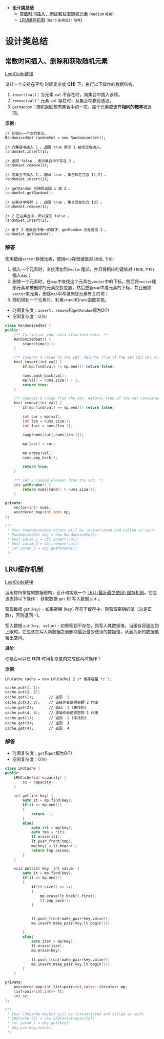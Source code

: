 * **设计类总结**
   * [常数时间插入、删除和获取随机元素](#常数时间插入删除和获取随机元素) (`medium` `哈希`)
   * [LRU缓存机制](#LRU缓存机制) (`hard` `系统设计` `哈希`)

#  设计类总结


## 常数时间插入、删除和获取随机元素
[LeetCode链接](https://leetcode-cn.com/problems/insert-delete-getrandom-o1)

设计一个支持在平均 时间复杂度 **O(1)** 下，执行以下操作的数据结构。

1. `insert(val)`：当元素 `val` 不存在时，向集合中插入该项。
2. `remove(val)`：元素 `val` 存在时，从集合中移除该项。
3. `getRandom`：随机返回现有集合中的一项。每个元素应该有**相同的概率**被返回。

**示例** :

```
// 初始化一个空的集合。
RandomizedSet randomSet = new RandomizedSet();

// 向集合中插入 1 。返回 true 表示 1 被成功地插入。
randomSet.insert(1);

// 返回 false ，表示集合中不存在 2 。
randomSet.remove(2);

// 向集合中插入 2 。返回 true 。集合现在包含 [1,2] 。
randomSet.insert(2);

// getRandom 应随机返回 1 或 2 。
randomSet.getRandom();

// 从集合中移除 1 ，返回 true 。集合现在包含 [2] 。
randomSet.remove(1);

// 2 已在集合中，所以返回 false 。
randomSet.insert(2);

// 由于 2 是集合中唯一的数字，getRandom 总是返回 2 。
randomSet.getRandom();
```

### 解答

使用数组`vector`存储元素，使用`map`存储键值对`(数值,下标)`

1. 插入一个元素时，直接添加到`vector`尾部，并且将相应的键值对 `(数值,下标)` 插入`map`；
2. 删除一个元素时，在`map`中查找这个元素在`vector`中的下标，然后将`vector`尾部元素和被删除的元素交换位置，然后更新`map`中尾元素的下标，并且删除`vector`尾元素，删除`map`中与被删除元素有关的项；
3. 随机得到一个元素时，利用`srand`和`rand`函数实现。

* 时间复杂度：`insert`，`remove`和`getRandom`都为O(1)
* 空间复杂度：O(*n*)
```c++
class RandomizedSet {
public:
    /** Initialize your data structure here. */
    RandomizedSet() {
        srand(time(0));
    }
    
    /** Inserts a value to the set. Returns true if the set did not already contain the specified element. */
    bool insert(int val) {
        if(mp.find(val) != mp.end()) return false;
        
        nums.push_back(val);
        mp[val] = nums.size() - 1;
        return true;
    }
    
    /** Removes a value from the set. Returns true if the set contained the specified element. */
    bool remove(int val) {
        if(mp.find(val) == mp.end()) return false;
        
        int cur = mp[val];
        int len = nums.size();
        int last = nums[len-1];
        
        swap(nums[cur],nums[len-1]);
        
        mp[last] = cur;
        
        mp.erase(val);
        nums.pop_back();
        
        return true;
    }
    
    /** Get a random element from the set. */
    int getRandom() {
        return nums[rand() % nums.size()];
    }
    
private:
    vector<int> nums;
    unordered_map<int,int> mp;
};

/**
 * Your RandomizedSet object will be instantiated and called as such:
 * RandomizedSet obj = new RandomizedSet();
 * bool param_1 = obj.insert(val);
 * bool param_2 = obj.remove(val);
 * int param_3 = obj.getRandom();
 */
```



## LRU缓存机制

[LeetCode链接](https://leetcode-cn.com/problems/lru-cache/)

运用你所掌握的数据结构，设计和实现一个  [LRU (最近最少使用) 缓存机制](https://baike.baidu.com/item/LRU)。它应该支持以下操作： 获取数据 `get` 和 写入数据 `put` 。

获取数据 `get(key)` - 如果密钥 (key) 存在于缓存中，则获取密钥的值（总是正数），否则返回 -1。

写入数据 `put(key, value)` - 如果密钥不存在，则写入其数据值。当缓存容量达到上限时，它应该在写入新数据之前删除最近最少使用的数据值，从而为新的数据值留出空间。

**进阶**:

你是否可以在 **O(1)** 时间复杂度内完成这两种操作？

**示例**:

```
LRUCache cache = new LRUCache( 2 /* 缓存容量 */ );

cache.put(1, 1);
cache.put(2, 2);
cache.get(1);       // 返回  1
cache.put(3, 3);    // 该操作会使得密钥 2 作废
cache.get(2);       // 返回 -1 (未找到)
cache.put(4, 4);    // 该操作会使得密钥 1 作废
cache.get(1);       // 返回 -1 (未找到)
cache.get(3);       // 返回  3
cache.get(4);       // 返回  4
```

### 解答

* 时间复杂度：`get`和`put`都为O(1)
* 空间复杂度：O(*n*)

```c++
class LRUCache {
public:
    LRUCache(int capacity) {
        sz = capacity;
    }
    
    int get(int key) {
        auto it = mp.find(key);
        if(it == mp.end())
        {
            return -1;
        }
        else{
            auto it1 = mp[key];
            auto tmp = *it1;
            lt.erase(it1);
            lt.push_front(tmp);
            mp[key] = lt.begin();
            return tmp.second;
        }
    }
    
    void put(int key, int value) {
        auto it = mp.find(key);
        if(it == mp.end())
        {
            if(lt.size() == sz)
            {
                mp.erase(lt.back().first);
                lt.pop_back();
            }
                
            
            lt.push_front(make_pair(key,value));
            mp.insert(make_pair(key,lt.begin()));
            
        }
        else{
            auto iter = mp[key];
            lt.erase(iter);
            mp.erase(key);
            
            lt.push_front(make_pair(key,value));
            mp.insert(make_pair(key,lt.begin()));
        }
    }
    
private:
    unordered_map<int,list<pair<int,int>>::iterator> mp;
    list<pair<int,int>> lt;
    int sz;
};

/**
 * Your LRUCache object will be instantiated and called as such:
 * LRUCache obj = new LRUCache(capacity);
 * int param_1 = obj.get(key);
 * obj.put(key,value);
 */
```
